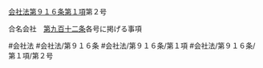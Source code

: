 [会社法第９１６条第１項](会社法＿＿＿＿第９１６条第１項)第２号

合名会社　[第九百十二条](会社法＿＿＿＿第９１２条)各号に掲げる事項


#会社法
#会社法/第９１６条
#会社法/第９１６条/第１項
#会社法/第９１６条/第１項/第２号
